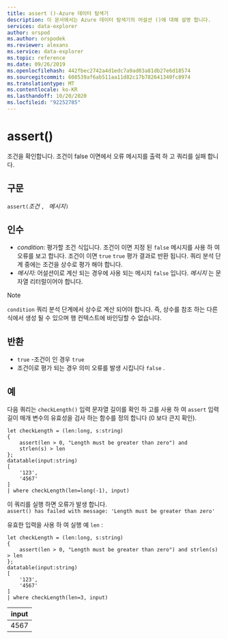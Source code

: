 ```yaml
---
title: assert ()-Azure 데이터 탐색기
description: 이 문서에서는 Azure 데이터 탐색기의 어설션 ()에 대해 설명 합니다.
services: data-explorer
author: orspod
ms.author: orspodek
ms.reviewer: alexans
ms.service: data-explorer
ms.topic: reference
ms.date: 09/26/2019
ms.openlocfilehash: 442fbec2742a4d1edc7a9ad03a81db27e6d18574
ms.sourcegitcommit: 608539af6ab511aa11d82c17b782641340fc8974
ms.translationtype: MT
ms.contentlocale: ko-KR
ms.lasthandoff: 10/20/2020
ms.locfileid: "92252785"
---
```

# <a name="assert"></a>assert()

조건을 확인합니다. 조건이 false 이면에서 오류 메시지를 출력 하 고 쿼리를 실패 합니다.

## <a name="syntax"></a>구문

`assert(`*조건* `, ` *메시지*`)`

## <a name="arguments"></a>인수

* *condition*: 평가할 조건 식입니다. 조건이 이면 지정 된 `false` 메시지를 사용 하 여 오류를 보고 합니다. 조건이 이면 `true` `true` 평가 결과로 반환 됩니다. 쿼리 분석 단계 중에는 조건을 상수로 평가 해야 합니다.
* *메시지*: 어설션이로 계산 되는 경우에 사용 되는 메시지 `false` 입니다. *메시지* 는 문자열 리터럴이어야 합니다.

> [!NOTE]
> `condition` 쿼리 분석 단계에서 상수로 계산 되어야 합니다. 즉, 상수를 참조 하는 다른 식에서 생성 될 수 있으며 행 컨텍스트에 바인딩할 수 없습니다.

## <a name="returns"></a>반환

* `true` -조건이 인 경우 `true`
* 조건이로 평가 되는 경우 의미 오류를 발생 시킵니다 `false` .

## <a name="examples"></a>예

다음 쿼리는 `checkLength()` 입력 문자열 길이를 확인 하 고를 사용 하 여 `assert` 입력 길이 매개 변수의 유효성을 검사 하는 함수를 정의 합니다 (0 보다 큰지 확인).

<!-- csl: https://help.kusto.windows.net:443/Samples -->
```kusto
let checkLength = (len:long, s:string)
{
    assert(len > 0, "Length must be greater than zero") and 
    strlen(s) > len
};
datatable(input:string)
[
    '123',
    '4567'
]
| where checkLength(len=long(-1), input)
```

이 쿼리를 실행 하면 오류가 발생 합니다.  
`assert() has failed with message: 'Length must be greater than zero'`


유효한 입력을 사용 하 여 실행 예 `len` :

<!-- csl: https://help.kusto.windows.net:443/Samples -->
```kusto
let checkLength = (len:long, s:string)
{
    assert(len > 0, "Length must be greater than zero") and strlen(s) > len
};
datatable(input:string)
[
    '123',
    '4567'
]
| where checkLength(len=3, input)
```

|input|
|---|
|4567|
